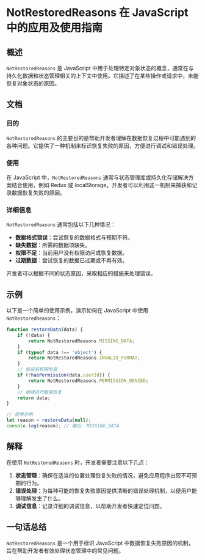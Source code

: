 <!--
Meta Description: # NotRestoredReasons 在 JavaScript 中的应用及使用指南 ## 概述 `NotRestoredReasons` 是 JavaScript 中用于处理特定对象状态的概念，通常在与持久化数据和状态管理相关的上下文中使用。它描述了在某些操作或请求中，未能恢复对象状态的原因。 ...
Meta Keywords: notrestoredreasons, javascript, data, return, restoredata
-->

# NotRestoredReasons 在 JavaScript 中的应用及使用指南

## 概述
`NotRestoredReasons` 是 JavaScript 中用于处理特定对象状态的概念，通常在与持久化数据和状态管理相关的上下文中使用。它描述了在某些操作或请求中，未能恢复对象状态的原因。

## 文档
### 目的
`NotRestoredReasons` 的主要目的是帮助开发者理解在数据恢复过程中可能遇到的各种问题。它提供了一种机制来标识恢复失败的原因，方便进行调试和错误处理。

### 使用
在 JavaScript 中，`NotRestoredReasons` 通常与状态管理库或持久化存储解决方案结合使用，例如 Redux 或 localStorage。开发者可以利用这一机制来捕获和记录数据恢复失败的原因。

### 详细信息
`NotRestoredReasons` 通常包括以下几种情况：
- **数据格式错误**：尝试恢复的数据格式与预期不符。
- **缺失数据**：所需的数据项缺失。
- **权限不足**：当前用户没有权限访问或恢复数据。
- **过期数据**：尝试恢复的数据已过期或不再有效。

开发者可以根据不同的状态原因，采取相应的措施来处理错误。

## 示例
以下是一个简单的使用示例，演示如何在 JavaScript 中使用 `NotRestoredReasons`：

```javascript
function restoreData(data) {
    if (!data) {
        return NotRestoredReasons.MISSING_DATA;
    }
    if (typeof data !== 'object') {
        return NotRestoredReasons.INVALID_FORMAT;
    }
    // 假设有权限检查
    if (!hasPermission(data.userId)) {
        return NotRestoredReasons.PERMISSION_DENIED;
    }
    // 继续进行数据恢复
    return data;
}

// 使用示例
let reason = restoreData(null);
console.log(reason); // 输出: MISSING_DATA
```

## 解释
在使用 `NotRestoredReasons` 时，开发者需要注意以下几点：
1. **状态管理**：确保在适当的位置处理恢复失败的情况，避免应用程序出现不可预期的行为。
2. **错误处理**：为每种可能的恢复失败原因提供清晰的错误处理机制，以便用户能够理解发生了什么。
3. **调试信息**：记录详细的调试信息，以帮助开发者快速定位问题。

## 一句话总结
`NotRestoredReasons` 是一个用于标识 JavaScript 中数据恢复失败原因的机制，旨在帮助开发者有效处理状态管理中的常见问题。
